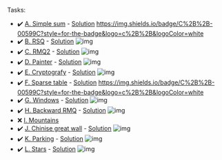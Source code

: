Tasks:
- :heavy_check_mark: [A. Simple sum](https://codeforces.com/group/QmrArgR1Jp/contest/269449/problem/A?locale=en) - [Solution](https://github.com/AntonAsmirko/Algorithms/blob/main/SegmentTree/A.cpp) https://img.shields.io/badge/C%2B%2B-00599C?style=for-the-badge&logo=c%2B%2B&logoColor=white
 - :heavy_check_mark: [B. RSQ](https://codeforces.com/group/QmrArgR1Jp/contest/269449/problem/B) - [Solution](https://github.com/AntonAsmirko/Algorithms/blob/main/SegmentTree/B.java) ![img](https://img.shields.io/badge/Java-ED8B00?style=for-the-badge&logo=java&logoColor=white)
- :heavy_check_mark: [C. RMQ2](https://codeforces.com/group/QmrArgR1Jp/contest/269449/problem/C) - [Solution](https://github.com/AntonAsmirko/Algorithms/blob/main/SegmentTree/C.java) ![img](https://img.shields.io/badge/Java-ED8B00?style=for-the-badge&logo=java&logoColor=white)
- :heavy_check_mark: [D. Painter](https://codeforces.com/group/QmrArgR1Jp/contest/269449/problem/D) - [Solution](https://github.com/AntonAsmirko/Algorithms/blob/main/SegmentTree/D.java) ![img](https://img.shields.io/badge/Java-ED8B00?style=for-the-badge&logo=java&logoColor=white)
- :heavy_check_mark: [E. Cryptografy](https://codeforces.com/group/QmrArgR1Jp/contest/269449/problem/E?locale=en) - [Solution](https://github.com/AntonAsmirko/Algorithms/blob/main/SegmentTree/E.java) ![img](https://img.shields.io/badge/Java-ED8B00?style=for-the-badge&logo=java&logoColor=white)
- :heavy_check_mark: [F. Sparse table](https://codeforces.com/group/QmrArgR1Jp/contest/269449/problem/F) - [Solution](https://github.com/AntonAsmirko/Algorithms/blob/main/SegmentTree/F.cpp) https://img.shields.io/badge/C%2B%2B-00599C?style=for-the-badge&logo=c%2B%2B&logoColor=white
- :heavy_check_mark: [G. Windows](https://codeforces.com/group/QmrArgR1Jp/contest/269449/problem/G) - [Solution](https://github.com/AntonAsmirko/Algorithms/blob/main/SegmentTree/G.java) ![img](https://img.shields.io/badge/Java-ED8B00?style=for-the-badge&logo=java&logoColor=white)
- :heavy_check_mark: [H. Backward RMQ](https://codeforces.com/group/QmrArgR1Jp/contest/269449/problem/H) - [Solution](https://github.com/AntonAsmirko/Algorithms/blob/main/SegmentTree/H.java) ![img](https://img.shields.io/badge/Java-ED8B00?style=for-the-badge&logo=java&logoColor=white)
- :x: [I. Mountains](https://codeforces.com/group/QmrArgR1Jp/contest/269449/problem/I?locale=en)
- :heavy_check_mark: [J. Chinise great wall](https://codeforces.com/group/QmrArgR1Jp/contest/269449/problem/J?locale=en) - [Solution](https://github.com/AntonAsmirko/Algorithms/blob/main/SegmentTree/J.java) ![img](https://img.shields.io/badge/Java-ED8B00?style=for-the-badge&logo=java&logoColor=white)
- :heavy_check_mark: [K. Parking](https://codeforces.com/group/QmrArgR1Jp/contest/269449/problem/K?locale=en) - [Solution](https://github.com/AntonAsmirko/Algorithms/blob/main/SegmentTree/K.java) ![img](https://img.shields.io/badge/Java-ED8B00?style=for-the-badge&logo=java&logoColor=white)
- :heavy_check_mark: [L. Stars](https://codeforces.com/group/QmrArgR1Jp/contest/269449/problem/L?locale=en) - [Solution](https://github.com/AntonAsmirko/Algorithms/blob/main/SegmentTree/L.java) ![img](https://img.shields.io/badge/Java-ED8B00?style=for-the-badge&logo=java&logoColor=white)
